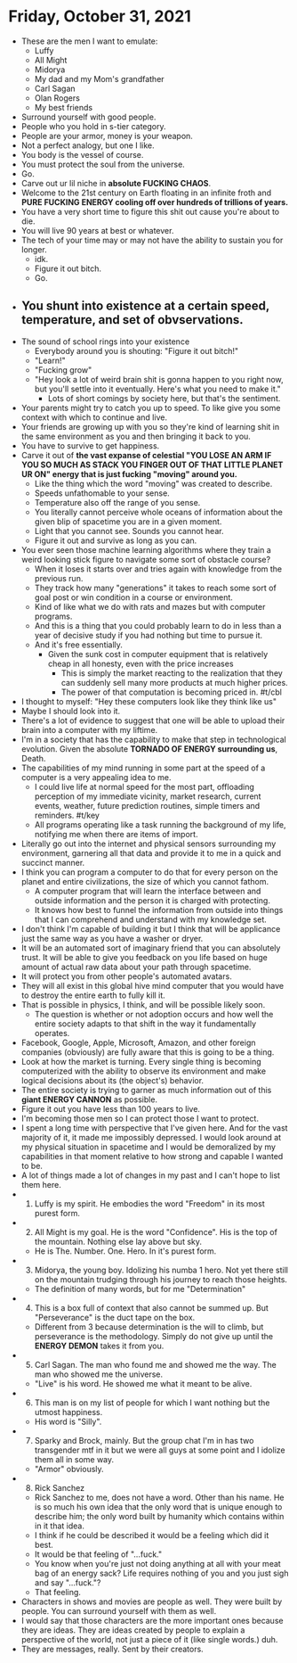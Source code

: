 # Friday, October 31, 2021

- These are the men I want to emulate:
  - Luffy
  - All Might
  - Midorya
  - My dad and my Mom's grandfather
  - Carl Sagan
  - Olan Rogers
  - My best friends
- Surround yourself with good people.
- People who you hold in s-tier category.
- People are your armor, money is your weapon.
- Not a perfect analogy, but one I like. 
- You body is the vessel of course.
- You must protect the soul from the universe.
- Go.
- Carve out ur lil niche in **absolute FUCKING CHAOS**.
- Welcome to the 21st century on Earth floating in an infinite froth and **PURE FUCKING ENERGY cooling off over hundreds of trillions of years.** 
- You have a very short time to figure this shit out cause you're about to die.
- You will live 90 years at best or whatever.
- The tech of your time may or may not have the ability to sustain you for longer.
    - idk.
    - Figure it out bitch.
    - Go.
- You shunt into existence at a certain speed, temperature, and set of obvservations.
    - 
- The sound of school rings into your existence
    - Everybody around you is shouting: "Figure it out bitch!"
    - "Learn!"
    - "Fucking grow"
    - "Hey look a lot of weird brain shit is gonna happen to you right now, but you'll settle into it eventually. Here's what you need to make it."
        - Lots of short comings by society here, but that's the sentiment.
- Your parents might try to catch you up to speed. To like give you some context with which to continue and live.
- Your friends are growing up with you so they're kind of learning shit in the same environment as you and then bringing it back to you.
- You have to survive to get happiness.
- Carve it out of **the vast expanse of celestial "YOU LOSE AN ARM IF YOU SO MUCH AS STACK YOU FINGER OUT OF THAT LITTLE PLANET UR ON" energy that is just fucking "moving" around you.**
    - Like the thing which the word "moving" was created to describe.
    - Speeds unfathomable to your sense.
    - Temperature also off the range of you sense.
    - You literally cannot perceive whole oceans of information about the given blip of spacetime you are in a given moment.
    - Light that you cannot see. Sounds you cannot hear.
    - Figure it out and survive as long as you can.
- You ever seen those machine learning algorithms where they train a weird looking stick figure to navigate some sort of obstacle course?
    - When it loses it starts over and tries again with knowledge from the previous run.
    - They track how many "generations" it takes to reach some sort of goal post or win condition in a course or environment.
    - Kind of like what we do with rats and mazes but with computer programs.
    - And this is a thing that you could probably learn to do in less than a year of decisive study if you had nothing but time to pursue it.
    - And it's free essentially.
        - Given the sunk cost in computer equipment that is relatively cheap in all honesty, even with the price increases
            - This is simply the market reacting to the realization that they can suddenly sell many more products at much higher prices.
            - The power of that computation is becoming priced in. #t/cbl
- I thought to myself: "Hey these computers look like they think like us"
- Maybe I should look into it.
- There's a lot of evidence to suggest that one will be able to upload their brain into a computer with my liftime.
- I'm in a society that has the capability to make that step in technological evolution. Given the absolute **TORNADO OF ENERGY surrounding us**, Death.
- The capabilities of my mind running in some part at the speed of a computer is a very appealing idea to me.
    - I could live life at normal speed for the most part, offloading perception of my immediate vicinity, market research, current events, weather, future prediction routines, simple timers and reminders. #t/key
    - All programs operating like a task running the background of my life, notifying me when there are items of import.
- Literally go out into the internet and physical sensors surrounding my environment, garnering all that data and provide it to me in a quick and succinct manner.
- I think you can program a computer to do that for every person on the planet and entire civilizations, the size of which you cannot fathom.
    - A computer program that will learn the interface between and outside information and the person it is charged with protecting.
    - It knows how best to funnel the information from outside into things that I can comprehend and understand with my knowledge set.
- I don't think I'm capable of building it but I think that will be applicance just the same way as you have a washer or dryer.
- It will be an automated sort of imaginary friend that you can absolutely trust. It will be able to give you feedback on you life based on huge amount of actual raw data about your path through spacetime.
- It will protect you from other people's automated avatars.
- They will all exist in this global hive mind computer that you would have to destroy the entire earth to fully kill it.
- That is possible in physics, I think, and will be possible likely soon.
    - The question is whether or not adoption occurs and how well the entire society adapts to that shift in the way it fundamentally operates.
- Facebook, Google, Apple, Microsoft, Amazon, and other foreign companies (obviously) are fully aware that this is going to be a thing.
- Look at how the market is turning. Every single thing is becoming computerized with the ability to observe its environment and make logical decisions about its (the object's) behavior.
- The entire society is trying to garner as much information out of this **giant ENERGY CANNON** as possible.
- Figure it out you have less than 100 years to live.
- I'm becoming those men so I can protect those I want to protect.
- I spent a long time with perspective that I've given here. And for the vast majority of it, it made me impossibly depressed. I would look around at my physical situation in spacetime and I would be demoralized by my capabilities in that moment relative to how strong and capable I wanted to be.
- A lot of things made a lot of changes in my past and I can't hope to list them here.
- 1. Luffy is my spirit. He embodies the word "Freedom" in its most purest form.
- 2. All Might is my goal. He is the word "Confidence". His is the top of the mountain. Nothing else lay above but sky.
    - He is The. Number. One. Hero. In it's purest form.
- 3. Midorya, the young boy. Idolizing his numba 1 hero. Not yet there still on the mountain trudging through his journey to reach those heights.
    - The definition of many words, but for me "Determination"
- 4. This is a box full of context that also cannot be summed up. But "Perseverance" is the duct tape on the box.
    - Different from 3 because determination is the will to climb, but perseverance is the methodology. Simply do not give up until the **ENERGY DEMON** takes it from you.
- 5. Carl Sagan. The man who found me and showed me the way. The man who showed me the universe.
    - "Live" is his word. He showed me what it meant to be alive.
- 6. This man is on my list of people for which I want nothing but the utmost happiness.
    - His word is "Silly".
- 7. Sparky and Brock, mainly. But the group chat I'm in has two transgender mtf in it but we were all guys at some point and I idolize them all in some way.
    - "Armor" obviously.
- 8. Rick Sanchez
    - Rick Sanchez to me, does not have a word. Other than his name. He is so much his own idea that the only word that is unique enough to describe him; the only word built by humanity which contains within in it that idea.
    - I think if he could be described it would be a feeling which did it best.
    - It would be that feeling of "...fuck."
    - You know when you're just not doing anything at all with your meat bag of an energy sack? Life requires nothing of you and you just sigh and say "...fuck."?
    - That feeling.
- Characters in shows and movies are people as well. They were built by people. You can surround yourself with them as well.
- I would say that those characters are the more important ones because they are ideas. They are ideas created by people to explain a perspective of the world, not just a piece of it (like single words.) duh.
- They are messages, really. Sent by their creators.
